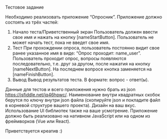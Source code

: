 Тестовое задание

Необходимо реализовать приложение “Опросник”.
Приложение должно состоять из трёх частей:

1. Начало теста/Приветственный экран
   Пользователь должен ввести свое имя и нажать на кнопку [nameStartButton]. Пользователь не может начать тест, пока не введет свое имя.
2. Тест
   При прохождении опроса, пользователь постоянно видит свое ранее указанное имя в виде: “Опрос проходит: name_user”.
   Пользователь проходит опрос, вопросы появляются последовательно, т.е. друг за другом, после нажатия на кнопку [nameNextButton].
   На последнем вопросе кнопка заменяется на [nameFinishButton].
3. Вывод
   Вывод результатов теста. В формате: вопрос - ответ(ы).

Данные для тестов и всего приложения нужно брать из json https://jsfiddle.net/jq46hpwc/.
Наименование внутри квадратных скобок берутся по ключу внутри json файла (скопируйте json и покладите файл в корневой структуре вашего проекта).
Дизайн на ваш вкус. Использование UI библиотек также на ваше усмотрение.
Приложение должно быть реализовано на нативном JavaScript или на одном из фреймворков (Vue или React).

Приветствуется креатив :)
